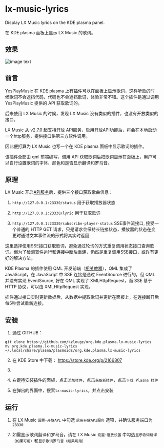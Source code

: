 # lx-music-lyrics
Display LX Music lyrics on the KDE plasma panel.      

在 KDE plasma 面板上显示 LX Music 的歌词。 

## 效果
![image text](https://github.com/kzlouge/org.kde.plasma.lx-music-lyrics/blob/main/lx-music-lyrics-example.png)  



## 前言    

YesPlayMusic 在 KDE plasma 上有[插件](https://github.com/zsiothsu/org.kde.plasma.yesplaymusic-lyrics)可以在面板上显示歌词，这样听歌的时候歌词不会遮挡代码，代码也不会遮挡歌词，体验非常不错。这个插件是通过调用 YesPlayMusic 提供的 API 获取歌词的。

后来使用 LX Music 的时候，发现 LX Music 没有类似的插件，也没有开放类似的接口。

LX Music 从 v2.7.0 起支持开放 [API服务](https://lxmusic.toside.cn/desktop/open-api)，启用开放API功能后，将会在本地启动一个http服务，提供接口供第三方软件调用。

因此便打算为 LX Music 也写一个在 KDE plasma 面板中显示歌词的插件。 

该插件全部由 qml 前端编写，调用 API 获取歌词后把歌词显示在面板上，用户可以自行设置歌词的字体、颜色和是否显示翻译和罗马音。

## 原理

LX Music 开启[API服务](https://lxmusic.toside.cn/desktop/open-api)后，提供三个接口获取歌曲信息：

1. `http://127.0.0.1:23330/status` 用于获取播放器状态

2. `http://127.0.0.1:23330/lyric` 用于获取歌词

3. `http://127.0.0.1:23330/subscribe-player-status` SSE事件流接口, 接受一个普通的 HTTP GET 请求，只是请求会保持长链接状态，播放器的状态在变更时通过文本事件流的形式将其实时返回

这里选择使用SSE接口获取歌词，避免通过轮询的方式重复调用状态接口查询歌词。但为了检测软件运行和连接中断后重连，仍然是重复调用SSE接口，或许有更好的解决方法。


KDE Plasma 的插件使用 QML 开发前端（[相关教程](https://develop.kde.org/docs/plasma/widget/)），QML 集成了 JavaScript，在 JavaScript 中 SSE 连接是通过 EventSource 进行的。但 QML 并没有实现 EventSource, 好在 QML 实现了 XMLHttpRequest，而 SSE 基于 HTTP 协议，可以由 XMLHttpRequest 实现。

插件通过接口实时更新数据后，从数据中提取歌词并更新在面板上，在连接断开后每5秒尝试重新连接。

## 安装

1. 通过 GITHUB：  
```shell
git clone https://github.com/kzlouge/org.kde.plasma.lx-music-lyrics
mv org.kde.plasma.lx-music-lyrics ~/.local/share/plasma/plasmoids/org.kde.plasma.lx-music-lyrics
```

2. 在 KDE Store 中下载： https://store.kde.org/p/2166807

3. 
  1. 右键待安装插件的面板，点击`添加挂件`，点击`获取新挂件`，点击`下载 Plasma 挂件`

  2. 在弹出的界面中，搜索`lx-music-lyrics`，并点击安装

## 运行

1. 在 LX Music `设置-开放API` 中勾选 `启用开放API服务` 选项，并确认服务端口为 `23330` 

2. 如需显示歌词翻译和罗马音，请在 LX Music `设置`-`播放设置` 中勾选`显示歌词翻译（如果可用）`和`显示歌词罗马音（如果可用）`





